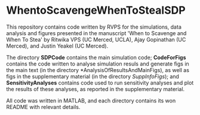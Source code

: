 # WhentoScavengeWhenToStealSDP
This repository contains code written by RVPS for the simulations, data analysis and figures presented in the manuscript 'When to Scavenge and When To Stea' by Ritwika VPS (UC Merced, UCLA), Ajay Gopinathan (UC Merced), and Justin Yeakel (UC Merced). 

The directory **SDPCode** contains the main simulation code; **CodeForFigs** contains the code written to analyse simulation resuls and generate figs in the main text (in the directory *AnalysisOfResultsAndMainFigs), as well as figs in the supplementary material (in the directory *SuppInfoFigs*); and **SensitivityAnalyses** contains code used to run sensitivity analyses and plot the results of these analyses, as reported in the supplementary material.

All code was written in MATLAB, and each directory contains its won README with relevant details. 


